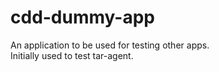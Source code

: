 # cdd-dummy-app

An application to be used for testing other apps.  
Initially used to test tar-agent.